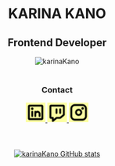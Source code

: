 <div align=center>
  <h1> KARINA KANO </h1>
  <h2>Frontend Developer</h2>
</div>
<div align="center">
  <img src="https://github.com/DenisseSantana/DenisseSantana/blob/main/assets/back_1.gif?raw=true" alt="karinaKano" width="1000"
</div>

<br>
<br>

<div align=center> 
  <h3>Contact</h3>
  <a href="https://www.linkedin.com/in/karinakanodev/" target="blank">
    <img src= "https://raw.githubusercontent.com/KarinaKanoDev/KarinaKanoDev/main/LinkedinLogo.jpg" alt ="karinaKanoTwitch" width=40
  </a>
  <a href="https://www.twitch.tv/karinakanodev" target="blank">
    <img src= "https://raw.githubusercontent.com/KarinaKanoDev/KarinaKanoDev/main/TwitchLogo.jpg" alt ="karinaKanoTwitch" width=40
  </a>
  <a href="https://www.instagram.com/karinakanodev/" target="blank">
    <img src= "https://raw.githubusercontent.com/KarinaKanoDev/KarinaKanoDev/main/InstagramLogo.jpg" alt ="karinaKanoTwitch" width=40
  </a>
</div>
 <br>
 <br>
 <br>
    
<div align="center">
  <img align="center" alt='karinaKano GitHub stats' src="https://github-readme-stats.vercel.app/api?username=karinakanodev&show_icons=true&theme=graywhite" /> 
</div>

<!--
**KarinaKanoDev/KarinaKanoDev** is a ✨ _special_ ✨ repository because its `README.md` (this file) appears on your GitHub profile.
